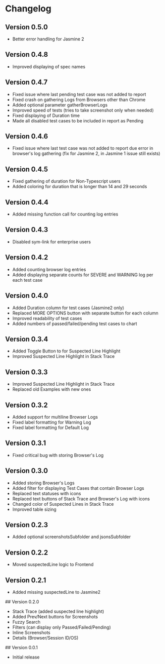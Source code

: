 # Changelog
## Version 0.5.0
* Better error handling for Jasmine 2

## Version 0.4.8
* Improved displaying of spec names

## Version 0.4.7
* Fixed issue where last pending test case was not added to report
* Fixed crash on gathering Logs from Browsers other than Chrome
* Added optional parameter gatherBrowserLogs
* Improved speed of tests (tries to take screenshot only when needed)
* Fixed displaying of Duration time
* Made all disabled test cases to be included in report as Pending

## Version 0.4.6
* Fixed issue where last test case was not added to report due error in browser's log gathering (fix for Jasmine 2, in Jasmine 1 issue still exists)

## Version 0.4.5
* Fixed gathering of duration for Non-Typescript users
* Added coloring for duration that is longer than 14 and 29 seconds

## Version 0.4.4
* Added missing function call for counting log entries

## Version 0.4.3
* Disabled sym-link for enterprise users

## Version 0.4.2
* Added counting browser log entries
* Added displaying separate counts for SEVERE and WARNING log per each test case

## Version 0.4.0
* Added Duration column for test cases (Jasmine2 only)
* Replaced MORE OPTIONS button with separate button for each column
* Improved readability of test cases
* Added numbers of passed/failed/pending test cases to chart

## Version 0.3.4
* Added Toggle Button to for Suspected Line Highlight
* Improved Suspected Line Highlight in Stack Trace

## Version 0.3.3
* Improved Suspected Line Highlight in Stack Trace
* Replaced old Examples with new ones

## Version 0.3.2
* Added support for multiline Browser Logs
* Fixed label formatting for Warning Log
* Fixed label formatting for Default Log

## Version 0.3.1
* Fixed critical bug with storing Browser's Log

## Version 0.3.0
* Added storing Browser's Logs
* Added filter for displaying Test Cases that contain Browser Logs
* Replaced text statuses with icons
* Replaced text buttons of Stack Trace and Browser's Log with icons
* Changed color of Suspected Lines in Stack Trace
* Improved table sizing

## Version 0.2.3
* Added optional screenshotsSubfolder and jsonsSubfolder

## Version 0.2.2
* Moved suspectedLine logic to Frontend

## Version 0.2.1
* Added missing suspectedLine to Jasmine2

## Version 0.2.0
* Stack Trace (added suspected line highlight)
* Added Prev/Next buttons for Screenshots
* Fuzzy Search
* Filters (can display only Passed/Failed/Pending)
* Inline Screenshots
* Details (Browser/Session ID/OS)

## Version 0.0.1
* Initial release